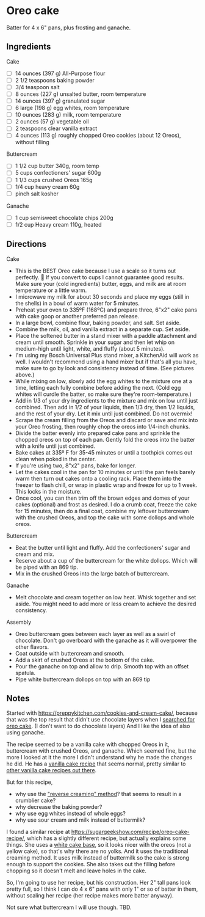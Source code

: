 # Oreo cake

Batter for 4 x 6" pans, plus frosting and ganache.

## Ingredients

Cake

* [ ] 14 ounces (397 g) All-Purpose flour
* [ ] 2 1/2 teaspoons baking powder
* [ ] 3/4 teaspoon salt
* [ ] 8 ounces (227 g) unsalted butter, room temperature
* [ ] 14 ounces (397 g) granulated sugar
* [ ] 6 large (198 g) egg whites, room temperature
* [ ] 10 ounces (283 g) milk, room temperature
* [ ] 2 ounces (57 g) vegetable oil
* [ ] 2 teaspoons clear vanilla extract
* [ ] 4 ounces (113 g) roughly chopped Oreo cookies (about 12 Oreos), without filling

Buttercream

* [ ] 1 1/2 cup butter 340g, room temp
* [ ] 5 cups confectioners' sugar 600g
* [ ] 1 1/3 cups crushed Oreos 165g
* [ ] 1/4 cup heavy cream 60g
* [ ] pinch salt kosher

Ganache

* [ ] 1 cup semisweet chocolate chips 200g
* [ ] 1/2 cup Heavy cream 110g, heated

## Directions

Cake

* This is the BEST Oreo cake because I use a scale so it turns out perfectly. 🙂 If you convert to cups I cannot guarantee good results. Make sure your (cold ingredients) butter, eggs, and milk are at room temperature or a little warm.
* I microwave my milk for about 30 seconds and place my eggs (still in the shells) in a bowl of warm water for 5 minutes.
* Preheat your oven to 335ºF (168ºC) and prepare three, 6"x2" cake pans with cake goop or another preferred pan release.
* In a large bowl, combine flour, baking powder, and salt. Set aside.
* Combine the milk, oil, and vanilla extract in a separate cup. Set aside.
* Place the softened butter in a stand mixer with a paddle attachment and cream until smooth. Sprinkle in your sugar and then let whip on medium-high until light, white, and fluffy (about 5 minutes).
* I'm using my Bosch Universal Plus stand mixer, a KitchenAid will work as well. I wouldn't recommend using a hand mixer but if that's all you have, make sure to go by look and consistency instead of time. (See pictures above.)
* While mixing on low, slowly add the egg whites to the mixture one at a time, letting each fully combine before adding the next. (Cold egg whites will curdle the batter, so make sure they're room-temperature.)
* Add in 1/3 of your dry ingredients to the mixture and mix on low until just combined. Then add in 1/2 of your liquids, then 1/3 dry, then 1/2 liquids, and the rest of your dry. Let it mix until just combined. Do not overmix!
* Scrape the cream filling from the Oreos and discard or save and mix into your Oreo frosting, then roughly chop the oreos into 1/4-inch chunks.
* Divide the batter evenly into prepared cake pans and sprinkle the chopped oreos on top of each pan. Gently fold the oreos into the batter with a knife until just combined.
* Bake cakes at 335º F for 35-45 minutes or until a toothpick comes out clean when poked in the center.
* If you're using two, 8"x2" pans, bake for longer.
* Let the cakes cool in the pan for 10 minutes or until the pan feels barely warm then turn out cakes onto a cooling rack. Place them into the freezer to flash chill, or wrap in plastic wrap and freeze for up to 1 week. This locks in the moisture.
* Once cool, you can then trim off the brown edges and domes of your cakes (optional) and frost as desired. I do a crumb coat, freeze the cake for 15 minutes, then do a final coat, combine my leftover buttercream with the crushed Oreos, and top the cake with some dollops and whole oreos.

Buttercream

* Beat the butter until light and fluffy. Add the confectioners' sugar and cream and mix. 
* Reserve about a cup of the buttercream for the white dollops. Which will be piped with an 869 tip.
* Mix in the crushed Oreos into the large batch of buttercream.

Ganache

* Melt chocolate and cream together on low heat. Whisk together and set aside. You might need to add more or less cream to achieve the desired consistency. 

Assembly

* Oreo buttercream goes between each layer as well as a swirl of chocolate. Don't go overboard with the ganache as it will overpower the other flavors.
* Coat outside with buttercream and smooth.
* Add a skirt of crushed Oreos at the bottom of the cake.
* Pour the ganache on top and allow to drip. Smooth top with an offset spatula.
* Pipe white buttercream dollops on top with an 869 tip

## Notes

Started with https://preppykitchen.com/cookies-and-cream-cake/, because that was the top result that didn't use chocolate layers when I [searched for oreo cake](https://www.google.com/search?q=oreo+cake).
(I don't want to do chocolate layers)
And I like the idea of also using ganache.

The recipe seemed to be a vanilla cake with chopped Oreos in it, buttercream with crushed Oreos, and ganache.
Which seemed fine, but the more I looked at it the more I didn't understand why he made the changes he did.
He has a [vanilla cake recipe](https://preppykitchen.com/1448-2/) that seems normal, pretty similar to [other vanilla cake recipes out there](https://livforcake.com/vanilla-cake/#wprm-recipe-container-8624).

But for this recipe,
* why use the ["reverse creaming" method](https://www.kingarthurbaking.com/blog/2022/03/09/what-is-reverse-creaming-and-why-does-it-make-great-cake)? that seems to result in a crumblier cake?
* why decrease the baking powder?
* why use egg whites instead of whole eggs?
* why use sour cream and milk instead of buttermilk?

I found a similar recipe at https://sugargeekshow.com/recipe/oreo-cake-recipe/, which has a slightly different recipe, but actually explains some things.
She uses a [white cake base](https://sugargeekshow.com/recipe/white-cake-recipe/), so it looks nicer with the oreos (not a yellow cake), so that's why there are no yolks.
And it uses the traditional creaming method.
It uses milk instead of buttermilk so the cake is strong enough to support the cookies.
She also takes out the filling before chopping so it doesn't melt and leave holes in the cake.

So, I'm going to use her recipe, but his construction.
Her 2" tall pans look pretty full, so I think I can do 4 x 6" pans with only 1" or so of batter in them, without scaling her recipe (her recipe makes more batter anyway).

Not sure what buttercream I will use though. TBD.
